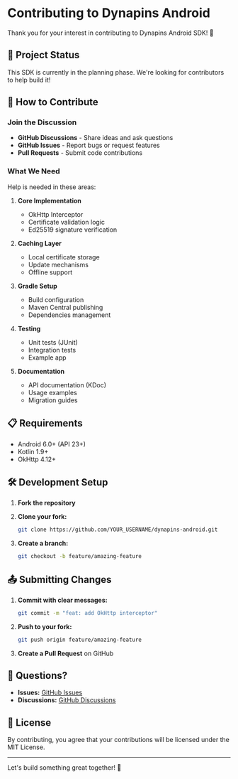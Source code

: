 # Contributing to Dynapins Android

Thank you for your interest in contributing to Dynapins Android SDK! 🎉

## 🚧 Project Status

This SDK is currently in the planning phase. We're looking for contributors to help build it!

## 🤝 How to Contribute

### Join the Discussion

- **GitHub Discussions** - Share ideas and ask questions
- **GitHub Issues** - Report bugs or request features
- **Pull Requests** - Submit code contributions

### What We Need

Help is needed in these areas:

1. **Core Implementation**
   - OkHttp Interceptor
   - Certificate validation logic
   - Ed25519 signature verification

2. **Caching Layer**
   - Local certificate storage
   - Update mechanisms
   - Offline support

3. **Gradle Setup**
   - Build configuration
   - Maven Central publishing
   - Dependencies management

4. **Testing**
   - Unit tests (JUnit)
   - Integration tests
   - Example app

5. **Documentation**
   - API documentation (KDoc)
   - Usage examples
   - Migration guides

## 📋 Requirements

- Android 6.0+ (API 23+)
- Kotlin 1.9+
- OkHttp 4.12+

## 🛠️ Development Setup

1. **Fork the repository**
2. **Clone your fork:**
   ```bash
   git clone https://github.com/YOUR_USERNAME/dynapins-android.git
   ```

3. **Create a branch:**
   ```bash
   git checkout -b feature/amazing-feature
   ```

## 📤 Submitting Changes

1. **Commit with clear messages:**
   ```bash
   git commit -m "feat: add OkHttp interceptor"
   ```

2. **Push to your fork:**
   ```bash
   git push origin feature/amazing-feature
   ```

3. **Create a Pull Request** on GitHub

## 💬 Questions?

- **Issues:** [GitHub Issues](https://github.com/Free-cat/dynapins-android/issues)
- **Discussions:** [GitHub Discussions](https://github.com/Free-cat/dynapins-android/discussions)

## 📄 License

By contributing, you agree that your contributions will be licensed under the MIT License.

---

Let's build something great together! 🚀


